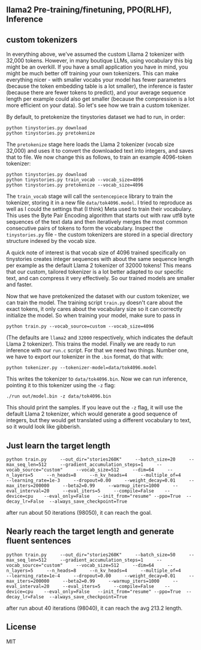 ## llama2 Pre-training/finetuning, PPO(RLHF), Inference

## custom tokenizers

In everything above, we've assumed the custom Lllama 2 tokenizer with 32,000 tokens. However, in many boutique LLMs, using vocabulary this big might be an overkill. If you have a small application you have in mind, you might be much better off training your own tokenizers. This can make everything nicer - with smaller vocabs your model has fewer parameters (because the token embedding table is a lot smaller), the inference is faster (because there are fewer tokens to predict), and your average sequence length per example could also get smaller (because the compression is a lot more efficient on your data). So let's see how we train a custom tokenizer.

By default, to pretokenize the tinystories dataset we had to run, in order:

```
python tinystories.py download
python tinystories.py pretokenize
```

The `pretokenize` stage here loads the Llama 2 tokenizer (vocab size 32,000) and uses it to convert the downloaded text into integers, and saves that to file. We now change this as follows, to train an example 4096-token tokenizer:

```
python tinystories.py download
python tinystories.py train_vocab --vocab_size=4096
python tinystories.py pretokenize --vocab_size=4096
```

The `train_vocab` stage will call the `sentencepiece` library to train the tokenizer, storing it in a new file `data/tok4096.model`. I tried to reproduce as well as I could the settings that (I think) Meta used to train their vocabulary. This uses the Byte Pair Encoding algorithm that starts out with raw utf8 byte sequences of the text data and then iteratively merges the most common consecutive pairs of tokens to form the vocabulary. Inspect the `tinystories.py` file - the custom tokenizers are stored in a special directory structure indexed by the vocab size.

A quick note of interest is that vocab size of 4096 trained specifically on tinystories creates integer sequences with about the same sequence length per example as the default Llama 2 tokenizer of 32000 tokens! This means that our custom, tailored tokenizer is a lot better adapted to our specific text, and can compress it very effectively. So our trained models are smaller and faster.

Now that we have pretokenized the dataset with our custom tokenizer, we can train the model. The training script `train.py` doesn't care about the exact tokens, it only cares about the vocabulary size so it can correctly initialize the model. So when training your model, make sure to pass in

```
python train.py --vocab_source=custom --vocab_size=4096
```

(The defaults are `llama2` and `32000` respectively, which indicates the default Llama 2 tokenizer). This trains the model. Finally we are ready to run inference with our `run.c` script. For that we need two things. Number one, we have to export our tokenizer in the `.bin` format, do that with:

```
python tokenizer.py --tokenizer-model=data/tok4096.model
```

This writes the tokenizer to `data/tok4096.bin`. Now we can run inference, pointing it to this tokenizer using the `-z` flag:

```
./run out/model.bin -z data/tok4096.bin
```

This should print the samples. If you leave out the `-z` flag, it will use the default Llama 2 tokenizer, which would generate a good sequence of integers, but they would get translated using a different vocabulary to text, so it would look like gibberish.


## Just learn the target length

```
python train.py     --out_dir="stories260K"     --batch_size=20     --max_seq_len=512     --gradient_accumulation_steps=1     --vocab_source="custom"     --vocab_size=512     --dim=64     --n_layers=5     --n_heads=8     --n_kv_heads=4     --multiple_of=4     --learning_rate=1e-3     --dropout=0.00     --weight_decay=0.01     --max_iters=200000     --beta2=0.99     --warmup_iters=1000     --eval_interval=20     --eval_iters=5     --compile=False    --device=cpu    --eval_only=False   --init_from="resume" --ppo=True  --decay_lr=False  --always_save_checkpoint=True
```
after run about 50 iterations (98050), it can reach the goal.


## Nearly reach the target length and generate fluent sentences

```
python train.py     --out_dir="stories260K"     --batch_size=50     --max_seq_len=512     --gradient_accumulation_steps=1     --vocab_source="custom"     --vocab_size=512     --dim=64     --n_layers=5     --n_heads=8     --n_kv_heads=4     --multiple_of=4     --learning_rate=1e-4     --dropout=0.00     --weight_decay=0.01     --max_iters=200000     --beta2=0.99     --warmup_iters=1000     --eval_interval=20     --eval_iters=5     --compile=False    --device=cpu    --eval_only=False   --init_from="resume" --ppo=True  --decay_lr=False  --always_save_checkpoint=True
```
after run about 40 iterations (98040), it can reach the avg 213.2 length.
## License

MIT
